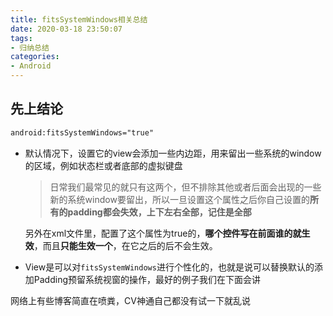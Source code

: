 ```yaml
---
title: fitsSystemWindows相关总结
date: 2020-03-18 23:50:07
tags:
- 归纳总结
categories:
- Android
---
```


## 先上结论

```xml
android:fitsSystemWindows="true"
```

* 默认情况下，设置它的view会添加一些内边距，用来留出一些系统的window的区域，例如状态栏或者底部的虚拟键盘

  > 日常我们最常见的就只有这两个，但不排除其他或者后面会出现的一些新的系统window要留出，所以一旦设置这个属性之后你自己设置的**所有的padding都会失效，上下左右全部，记住是全部**

  另外在xml文件里，配置了这个属性为true的，**哪个控件写在前面谁的就生效**，而且**只能生效一个**，在它之后的后不会生效。

* View是可以对`fitsSystemWindows`进行个性化的，也就是说可以替换默认的添加Padding预留系统视窗的操作，最好的例子我们在下面会讲

网络上有些博客简直在喷粪，CV神通自己都没有试一下就乱说
